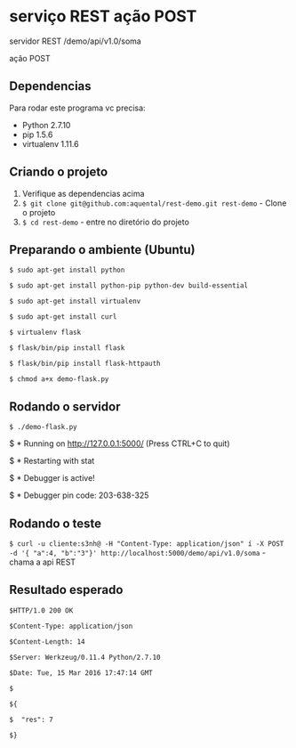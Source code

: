 # serviço REST ação POST

servidor REST /demo/api/v1.0/soma

ação POST

## Dependencias

Para rodar este programa vc precisa:

* Python 2.7.10
* pip 1.5.6
* virtualenv 1.11.6

## Criando o projeto

1. Verifique as dependencias acima
2. `$ git clone git@github.com:aquental/rest-demo.git rest-demo` - Clone o projeto
3. `$ cd rest-demo` - entre no diretório do projeto


## Preparando o ambiente (Ubuntu)
`$ sudo apt-get install python`

`$ sudo apt-get install python-pip python-dev build-essential`

`$ sudo apt-get install virtualenv`

`$ sudo apt-get install curl`

`$ virtualenv flask`

`$ flask/bin/pip install flask`

`$ flask/bin/pip install flask-httpauth`

`$ chmod a+x demo-flask.py`

## Rodando o servidor
`$ ./demo-flask.py`

$ * Running on http://127.0.0.1:5000/ (Press CTRL+C to quit)

$ * Restarting with stat

$ * Debugger is active!

$ * Debugger pin code: 203-638-325



## Rodando o teste
`$ curl -u cliente:s3nh@ -H "Content-Type: application/json" í -X POST -d '{ "a":4, "b":"3"}' http://localhost:5000/demo/api/v1.0/soma` - chama a api REST

## Resultado esperado
`$HTTP/1.0 200 OK`

`$Content-Type: application/json`

`$Content-Length: 14`

`$Server: Werkzeug/0.11.4 Python/2.7.10`

`$Date: Tue, 15 Mar 2016 17:47:14 GMT`

`$ `

`${`

`$  "res": 7`

`$}`


